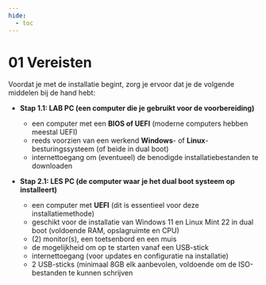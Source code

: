 ```yaml
---
hide:
  - toc
---
```


# 01 Vereisten
Voordat je met de installatie begint, zorg je ervoor dat je de volgende middelen bij de hand hebt:

- **Stap 1.1: LAB PC (een computer die je gebruikt voor de voorbereiding)**
    - een computer met een **BIOS of UEFI** (moderne computers hebben meestal UEFI)
    - reeds voorzien van een werkend **Windows**- of **Linux**-besturingssysteem (of beide in dual boot)
    - internettoegang om (eventueel) de benodigde installatiebestanden te downloaden

- **Stap 2.1: LES PC (de computer waar je het dual boot systeem op installeert)**
    - een computer met **UEFI** (dit is essentieel voor deze installatiemethode)
    - geschikt voor de installatie van Windows 11 en Linux Mint 22 in dual boot (voldoende RAM, opslagruimte en CPU)
    - (2) monitor(s), een toetsenbord en een muis
    - de mogelijkheid om op te starten vanaf een USB-stick
    - internettoegang (voor updates en configuratie na installatie)
    - 2 USB-sticks (minimaal 8GB elk aanbevolen, voldoende om de ISO-bestanden te kunnen schrijven